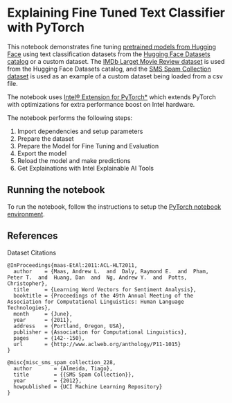 # Explaining Fine Tuned Text Classifier with PyTorch

This notebook demonstrates fine tuning [pretrained models from Hugging Face](https://huggingface.co/models)
using text classification datasets from the [Hugging Face Datasets catalog](https://huggingface.co/datasets) or
a custom dataset. The [IMDb Larget Movie Review dataset](https://ai.stanford.edu/~amaas/data/sentiment/) is used
from the Hugging Face Datasets catalog, and the [SMS Spam Collection dataset](https://archive-beta.ics.uci.edu/ml/datasets/sms+spam+collection)
is used as an example of a custom dataset being loaded from a csv file.

The notebook uses
[Intel® Extension for PyTorch*](https://github.com/intel/intel-extension-for-pytorch) which extends PyTorch
with optimizations for extra performance boost on Intel hardware.

The notebook performs the following steps:
1. Import dependencies and setup parameters
2. Prepare the dataset
3. Prepare the Model for Fine Tuning and Evaluation
4. Export the model
5. Reload the model and make predictions
6. Get Explainations with Intel Explainable AI Tools

## Running the notebook

To run the notebook, follow the instructions to setup the [PyTorch notebook environment](/notebooks#pytorch-environment).

## References

Dataset Citations
```
@InProceedings{maas-EtAl:2011:ACL-HLT2011,
  author    = {Maas, Andrew L.  and  Daly, Raymond E.  and  Pham, Peter T.  and  Huang, Dan  and  Ng, Andrew Y.  and  Potts, Christopher},
  title     = {Learning Word Vectors for Sentiment Analysis},
  booktitle = {Proceedings of the 49th Annual Meeting of the Association for Computational Linguistics: Human Language Technologies},
  month     = {June},
  year      = {2011},
  address   = {Portland, Oregon, USA},
  publisher = {Association for Computational Linguistics},
  pages     = {142--150},
  url       = {http://www.aclweb.org/anthology/P11-1015}
}

@misc{misc_sms_spam_collection_228,
  author       = {Almeida, Tiago},
  title        = {{SMS Spam Collection}},
  year         = {2012},
  howpublished = {UCI Machine Learning Repository}
}
```

